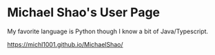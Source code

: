 # Michael Shao's User Page

My favorite language is Python though I know a bit of Java/Typescript.

https://michl1001.github.io/MichaelShao/